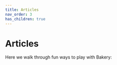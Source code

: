 ```yaml
---
title: Articles
nav_order: 3
has_children: true
---
```


# Articles

Here we walk through fun ways to play with Bakery:

